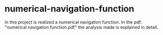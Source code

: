 # numerical-navigation-function
In this project is realized a numerical navigation function.
In the pdf: "numerical navigation function.pdf" the analysis made is explained in detail.
